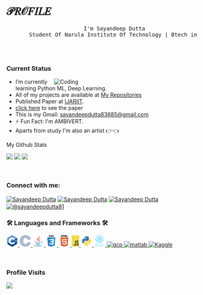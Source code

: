 # 𝒫𝑅𝒪𝐹𝐼𝐿𝐸
<p align="center">
   <pre align="center">
       I'm Sayandeep Dutta
       Student Of Narula Institute Of Technology | Btech in ECE, 24
   </pre>
   
<br/>

<h3 align="left">Current Status</h3>
<img align="right" alt="Coding" width="380" src="https://media.giphy.com/media/4rZA5D22301iMgrUNd/giphy.gif">

- I’m currently learning Python ML, Deep Learning.
- All of my projects are available at [My Repositories](https://github.com/Sayandeep15?tab=repositories)
- Published Paper at [IJARIIT](https://www.ijariit.com/?utm_source=pdf&utm_medium=edition&utm_campaign=OmAkSols&utm_term=V8I4-1199).
-  [click here](https://www.ijariit.com/manuscript/fast-pothole-detection-with-the-yolo-algorithm/) to see the paper
- This is my Gmail: sayandeepdutta83685@gmail.com
- ⚡ Fun Fact: I'm AMBIVERT. 
- Aparts from study I'm also an artist 👉👈

My Github Stats

![](http://github-profile-summary-cards.vercel.app/api/cards/profile-details?username=Sayandeep15&theme=dracula) 
![](http://github-profile-summary-cards.vercel.app/api/cards/repos-per-language?username=Sayandeep15&theme=dracula) 
![](http://github-profile-summary-cards.vercel.app/api/cards/most-commit-language?username=Sayandeep15&theme=dracula)

<br>
<h3 align="left">Connect with me:</h3>

<p align="left">

<a href="https://www.linkedin.com/in/sayandeep-dutta-profile/" target="blank"><img align="center" src="https://raw.githubusercontent.com/rahuldkjain/github-profile-readme-generator/master/src/images/icons/Social/linked-in-alt.svg" alt="Sayandeep Dutta" height="30" width="30" /></a>
<a href="https://www.facebook.com/profile.php?id=100036169861218" target="blank"><img align="center" src="https://raw.githubusercontent.com/rahuldkjain/github-profile-readme-generator/master/src/images/icons/Social/facebook.svg" alt="Sayandeep Dutta" height="30" width="30" /></a>
<a href="https://www.instagram.com/i_am_sayandeep/" target="blank"><img align="center" src="https://raw.githubusercontent.com/rahuldkjain/github-profile-readme-generator/master/src/images/icons/Social/instagram.svg" alt="Sayandeep Dutta" height="30" width="30" /></a>
<a href="https://www.hackerrank.com/sayandeepdutta81" target="blank"><img align="center" src="https://raw.githubusercontent.com/rahuldkjain/github-profile-readme-generator/master/src/images/icons/Social/hackerrank.svg" alt="@sayandeepdutta81" height="40" width="40" /></a>

</p>


<h3 align="left">🛠️ Languages and Frameworks 🛠️</h3>
<p align="left">
<a href="https://www.w3schools.com/cpp/" target="_blank" rel="noreferrer"> <img src="https://raw.githubusercontent.com/devicons/devicon/master/icons/cplusplus/cplusplus-original.svg" alt="cplusplus" width="30" height="30"/> </a><a href="https://aws.amazon.com" target="_blank" rel="noreferrer">  </a> <a href="https://www.cprogramming.com/" target="_blank" rel="noreferrer"> <img src="https://raw.githubusercontent.com/devicons/devicon/master/icons/c/c-original.svg" alt="c" width="30" height="30"/> </a> <a href="https://www.java.com" target="_blank" rel="noreferrer"> <img src="https://raw.githubusercontent.com/devicons/devicon/master/icons/java/java-original.svg" alt="java" width="30" height="30"/> </a>  <a href="https://www.w3schools.com/css/" target="_blank" rel="noreferrer"> <img src="https://raw.githubusercontent.com/devicons/devicon/master/icons/css3/css3-original-wordmark.svg" alt="css3" width="30" height="30"/><a href="https://www.w3.org/html/" target="_blank" rel="noreferrer"> <img src="https://raw.githubusercontent.com/devicons/devicon/master/icons/html5/html5-original-wordmark.svg" alt="html5" width="30" height="30"/> </a> </a><a href="https://developer.mozilla.org/en-US/docs/Web/JavaScript" target="_blank" rel="noreferrer"> <img src="https://raw.githubusercontent.com/devicons/devicon/master/icons/javascript/javascript-original.svg" alt="javascript" width="20" height="30"/> </a> <a href="https://www.python.org" target="_blank" rel="noreferrer"> <img src="https://raw.githubusercontent.com/devicons/devicon/master/icons/python/python-original.svg" alt="python" width="30" height="30"/> </a>  <a href="https://reactjs.org/" target="_blank" rel="noreferrer"> <img src="https://raw.githubusercontent.com/devicons/devicon/master/icons/react/react-original-wordmark.svg" alt="react" width="30" height="30"/> </a>  <a href="https://cloud.google.com" target="_blank" rel="noreferrer"> <img src="https://www.vectorlogo.zone/logos/google_cloud/google_cloud-icon.svg" alt="gcp" width="30" height="30"/> </a><a href="https://www.mathworks.com/" target="_blank" rel="noreferrer"> <img src="https://upload.wikimedia.org/wikipedia/commons/2/21/Matlab_Logo.png" alt="matlab" width="30" height="30"/> </a><a href="https://www.kaggle.com/mesayandeep/code"> <img src="https://www.kaggle.com/static/images/site-logo.svg" alt="Kaggle" width="30" height="30"/> </a>
</p>

<br>



<div align="left">
  <h3><b>Profile Visits</b></h3>
</div>

<p align="left"><img src="https://profile-counter.glitch.me/Sayandeep15/count.svg" /></p>



